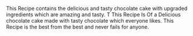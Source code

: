 This Recipe contains the delicious and tasty chocolate cake with upgraded ingredients which are amazing and tasty. T
This Recipe Is Of a Delicious chocolate cake made with tasty chocolate which everyone likes.
This Recipe is the best from the best and never fails for anyone.
